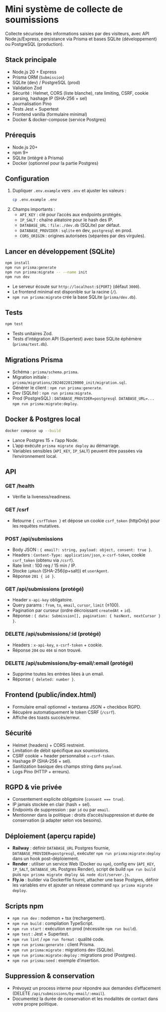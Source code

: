 ﻿# Mini système de collecte de soumissions

Collecte sécurisée des informations saisies par des visiteurs, avec API Node.js/Express, persistance via Prisma et bases SQLite (développement) ou PostgreSQL (production).

## Stack principale
- Node.js 20 + Express
- Prisma ORM (`Submission`)
- SQLite (dev) / PostgreSQL (prod)
- Validation Zod
- Sécurité : Helmet, CORS (liste blanche), rate limiting, CSRF, cookie parsing, hashage IP (SHA-256 + sel)
- Journalisation Pino
- Tests Jest + Supertest
- Frontend vanilla (formulaire minimal)
- Docker & docker-compose (service Postgres)

## Prérequis
- Node.js 20+
- npm 9+
- SQLite (intégré à Prisma)
- Docker (optionnel pour la partie Postgres)

## Configuration
1. Dupliquer `.env.example` vers `.env` et ajuster les valeurs :
   ```bash
   cp .env.example .env
   ```
2. Champs importants :
   - `API_KEY` : clé pour l’accès aux endpoints protégés.
   - `IP_SALT` : chaîne aléatoire pour le hash des IP.
   - `DATABASE_URL` : `file:./dev.db` (SQLite) par défaut.
   - `DATABASE_PROVIDER` : `sqlite` en dev, `postgresql` en prod.
   - `CORS_ORIGIN` : origines autorisées (séparées par des virgules).

## Lancer en développement (SQLite)
```bash
npm install
npm run prisma:generate
npm run prisma:migrate -- --name init
npm run dev
```
- Le serveur écoute sur `http://localhost:${PORT}` (défaut `3000`).
- Le frontend minimal est disponible sur la racine (`/`).
- `npm run prisma:migrate` crée la base SQLite (`prisma/dev.db`).

## Tests
```bash
npm test
```
- Tests unitaires Zod.
- Tests d’intégration API (Supertest) avec base SQLite éphémère (`prisma/test.db`).

## Migrations Prisma
- Schéma : `prisma/schema.prisma`.
- Migration initiale : `prisma/migrations/20240220120000_init/migration.sql`.
- Générer le client : `npm run prisma:generate`.
- Dev (SQLite) : `npm run prisma:migrate`.
- Prod (PostgreSQL) : `DATABASE_PROVIDER=postgresql DATABASE_URL=... npm run prisma:migrate:deploy`.

## Docker & Postgres local
```bash
docker compose up --build
```
- Lance Postgres 15 + l’app Node.
- L’app exécute `prisma migrate deploy` au démarrage.
- Variables sensibles (`API_KEY`, `IP_SALT`) peuvent être passées via l’environnement local.

## API
### GET /health
- Vérifie la liveness/readiness.

### GET /csrf
- Retourne `{ csrfToken }` et dépose un cookie `csrf_token` (httpOnly) pour les requêtes mutatives.

### POST /api/submissions
- Body JSON : `{ email?: string, payload: object, consent: true }`.
- Headers : `Content-Type: application/json`, `x-csrf-token`, cookie `csrf_token` (obtenu via `/csrf`).
- Rate limit : 100 req / 15 min / IP.
- Stocke `ipHash` (SHA-256(ip+salt)) et `userAgent`.
- Réponse `201 { id }`.

### GET /api/submissions (protégé)
- Header `x-api-key` obligatoire.
- Query params : `from`, `to`, `email`, `cursor`, `limit` (≤100).
- Pagination par curseur (ordre décroissant `createdAt` + `id`).
- Réponse : `{ data: Submission[], pagination: { hasNext, nextCursor } }`.

### DELETE /api/submissions/:id (protégé)
- Headers : `x-api-key`, `x-csrf-token` + cookie.
- Réponse `204` ou `404` si non trouvé.

### DELETE /api/submissions/by-email/:email (protégé)
- Supprime toutes les entrées liées à un email.
- Réponse `{ deleted: number }`.

## Frontend (public/index.html)
- Formulaire email optionnel + textarea JSON + checkbox RGPD.
- Récupère automatiquement le token CSRF (`/csrf`).
- Affiche des toasts succès/erreur.

## Sécurité
- Helmet (headers) + CORS restreint.
- Limitation de débit spécifique aux soumissions.
- CSRF cookie + header personnalisé `x-csrf-token`.
- Hashage IP (SHA-256 + sel).
- Sanitization basique des champs string dans `payload`.
- Logs Pino (HTTP + erreurs).

## RGPD & vie privée
- Consentement explicite obligatoire (`consent === true`).
- IP jamais stockée en clair (hash + sel).
- Endpoints de suppression : par `id` ou par `email`.
- Mentionner dans la politique : droits d’accès/suppression et durée de conservation (à adapter selon vos besoins).

## Déploiement (aperçu rapide)
- **Railway** : définir `DATABASE_URL` Postgres fournie, `DATABASE_PROVIDER=postgresql`, exécuter `npm run prisma:migrate:deploy` dans un hook post-déploiement.
- **Render** : utiliser un service Web (Docker ou `npm`), config env (`API_KEY`, `IP_SALT`, `DATABASE_URL` Postgres Render), script de build `npm run build` puis `npx prisma migrate deploy && node dist/server.js`.
- **Fly.io** : builder via Dockerfile fourni, attacher une base Postgres, définir les variables env et ajouter un release command `npx prisma migrate deploy`.

## Scripts npm
- `npm run dev` : nodemon + tsx (rechargement).
- `npm run build` : compilation TypeScript.
- `npm run start` : exécution en prod (nécessite `npm run build`).
- `npm test` : Jest + Supertest.
- `npm run lint` / `npm run format` : qualité code.
- `npm run prisma:generate` : client Prisma.
- `npm run prisma:migrate` : migrations dev (SQLite).
- `npm run prisma:migrate:deploy` : migrations prod (Postgres).
- `npm run prisma:seed` : exemple d’insertion.

## Suppression & conservation
- Prévoyez un process interne pour répondre aux demandes d’effacement (DELETE `/api/submissions/by-email/:email`).
- Documentez la durée de conservation et les modalités de contact dans votre propre politique.
